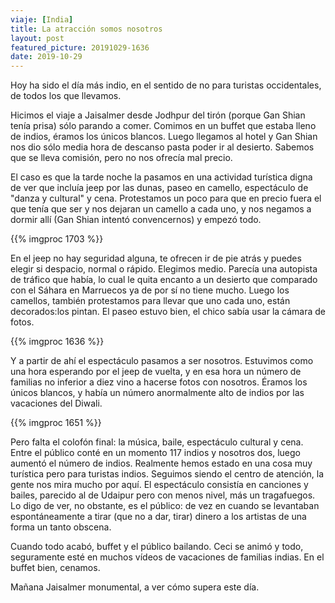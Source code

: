 ```yaml
---
viaje: [India]
title: La atracción somos nosotros
layout: post
featured_picture: 20191029-1636
date: 2019-10-29
---
```

Hoy ha sido el día más indio, en el sentido de no para turistas occidentales, de todos los que llevamos. 

Hicimos el viaje a Jaisalmer desde Jodhpur del tirón (porque Gan Shian tenía prisa) sólo parando a comer. Comimos en un buffet que estaba lleno de indios, éramos los únicos blancos. Luego llegamos al hotel y Gan Shian nos dio sólo media hora de descanso pasta poder ir al desierto. Sabemos que se lleva comisión, pero no nos ofrecía mal precio. 

El caso es que la tarde noche la pasamos en una actividad turística digna de ver que incluía jeep por las dunas, paseo en camello, espectáculo de "danza y cultural" y cena. Protestamos un poco para que en precio fuera el que tenía que ser y nos dejaran un camello a cada uno, y nos negamos a dormir allí (Gan Shian intentó convencernos) y empezó todo. 

{{% imgproc 1703 %}}

En el jeep no hay seguridad alguna, te ofrecen ir de pie atrás y puedes elegir si despacio, normal o rápido. Elegimos medio. Parecía una autopista de tráfico que había, lo cual le quita encanto a un desierto que comparado con el Sáhara en Marruecos ya de por sí no tiene mucho. Luego los camellos, también protestamos para llevar que uno cada uno, están decorados:los pintan. El paseo estuvo bien, el chico sabía usar la cámara de fotos. 

{{% imgproc 1636 %}}

Y a partir de ahí el espectáculo pasamos a ser nosotros. Estuvimos como una hora esperando por el jeep de vuelta, y en esa hora un número de familias no inferior a diez vino a hacerse fotos con nosotros. Éramos los únicos blancos, y había un número anormalmente alto de indios por las vacaciones del Diwali. 

{{% imgproc 1651 %}}

Pero falta el colofón final: la música, baile, espectáculo cultural y cena. Entre el público conté en un momento 117 indios y nosotros dos, luego aumentó el número de indios. Realmente hemos estado en una cosa muy turística pero para turistas indios.  Seguimos siendo el centro de atención, la gente nos mira mucho por aquí. El espectáculo consistía en canciones y bailes, parecido al de Udaipur pero con menos nivel, más un tragafuegos. Lo digo de ver, no obstante, es el público: de vez en cuando se levantaban espontáneamente a tirar (que no a dar, tirar) dinero a los artistas de una forma un tanto obscena. 

Cuando todo acabó, buffet y el público bailando. Ceci se animó y todo, seguramente esté en muchos vídeos de vacaciones de familias indias. En el buffet bien, cenamos. 

Mañana Jaisalmer monumental, a ver cómo supera este día. 

